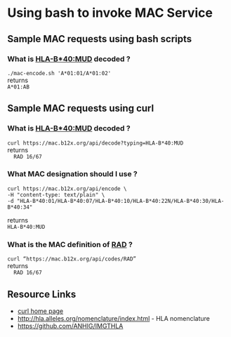 Using bash to invoke MAC Service
================================

## Sample MAC requests using bash scripts
### What is [HLA-B*40:MUD](://mac.b12x.org/api/decode?typing=HLA-B*40:MUD`) decoded ?
``./mac-encode.sh 'A*01:01/A*01:02'``  
returns  
``A*01:AB``


## Sample MAC requests using curl
### What is [HLA-B*40:MUD](://mac.b12x.org/api/decode?typing=HLA-B*40:MUD`) decoded ?
``curl https://mac.b12x.org/api/decode?typing=HLA-B*40:MUD``  
returns  
``  RAD	16/67``

### What MAC designation should I use ?
```
curl https://mac.b12x.org/api/encode \
-H "content-type: text/plain" \
-d "HLA-B*40:01/HLA-B*40:07/HLA-B*40:10/HLA-B*40:22N/HLA-B*40:30/HLA-B*40:34"
```
returns  
``HLA-B*40:MUD``

### What is the MAC definition of [RAD](“https://mac.b12x.org/api/codes/RAD”) ?
``curl “https://mac.b12x.org/api/codes/RAD”``  
returns  
``  RAD	16/67``


## Resource Links
 * [curl home page](https://curl.haxx.se/)
 * http://hla.alleles.org/nomenclature/index.html - HLA nomenclature
 * https://github.com/ANHIG/IMGTHLA
